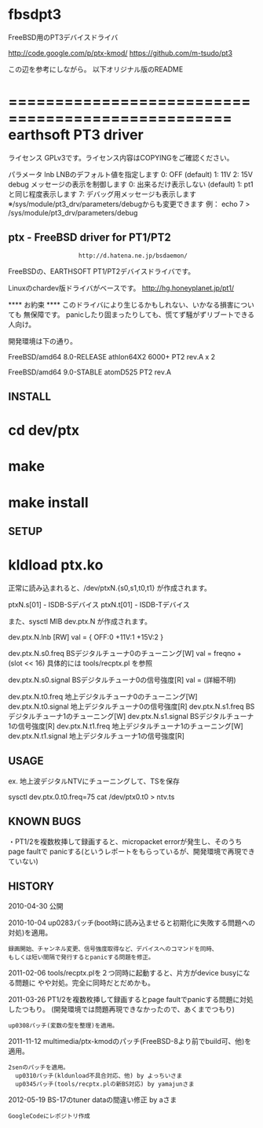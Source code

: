 fbsdpt3
=======
FreeBSD用のPT3デバイスドライバ

http://code.google.com/p/ptx-kmod/
https://github.com/m-tsudo/pt3

この辺を参考にしながら。
以下オリジナル版のREADME


==================================================
earthsoft PT3 driver
==================================================

ライセンス
GPLv3です。ライセンス内容はCOPYINGをご確認ください。

パラメータ
lnb   LNBのデフォルト値を指定します
      0: OFF (default)
      1: 11V
      2: 15V
debug メッセージの表示を制御します
      0: 出来るだけ表示しない (default)
      1: pt1と同じ程度表示します
      7: デバッグ用メッセージも表示します
      ※/sys/module/pt3_drv/parameters/debugからも変更できます
      例： echo 7 > /sys/module/pt3_drv/parameters/debug


ptx - FreeBSD driver for PT1/PT2
--------------------------------
						http://d.hatena.ne.jp/bsdaemon/


FreeBSDの、EARTHSOFT PT1/PT2デバイスドライバです。

Linuxのchardev版ドライバがベースです。
http://hg.honeyplanet.jp/pt1/

**** お約束 ****
このドライバにより生じるかもしれない、いかなる損害についても
無保障です。
panicしたり固まったりしても、慌てず騒がずリブートできる人向け。

開発環境は下の通り。

 FreeBSD/amd64 8.0-RELEASE
 athlon64X2 6000+
 PT2 rev.A x 2

 FreeBSD/amd64 9.0-STABLE
 atomD525
 PT2 rev.A


INSTALL
-------

 # cd dev/ptx
 # make
 # make install


SETUP
-----

 # kldload ptx.ko

 正常に読み込まれると、/dev/ptxN.{s0,s1,t0,t1} が作成されます。

  ptxN.s[01] - ISDB-Sデバイス
  ptxN.t[01] - ISDB-Tデバイス

 また、sysctl MIB dev.ptx.N が作成されます。

  dev.ptx.N.lnb [RW]
	val = { OFF:0 +11V:1 +15V:2 }

  dev.ptx.N.s0.freq	BSデジタルチューナ0のチューニング[W]
	val = freqno + (slot << 16)
	具体的には tools/recptx.pl を参照

  dev.ptx.N.s0.signal	BSデジタルチューナ0の信号強度[R]
  	val = (詳細不明)

  dev.ptx.N.t0.freq	地上デジタルチューナ0のチューニング[W]
  dev.ptx.N.t0.signal	地上デジタルチューナ0の信号強度[R]
  dev.ptx.N.s1.freq	BSデジタルチューナ1のチューニング[W]
  dev.ptx.N.s1.signal	BSデジタルチューナ1の信号強度[R]
  dev.ptx.N.t1.freq	地上デジタルチューナ1のチューニング[W]
  dev.ptx.N.t1.signal	地上デジタルチューナ1の信号強度[R]


USAGE
-----

  ex. 地上波デジタルNTVにチューニングして、TSを保存

  sysctl dev.ptx.0.t0.freq=75
  cat /dev/ptx0.t0 > ntv.ts


KNOWN BUGS
----------

・PT1/2を複数枚挿して録画すると、micropacket errorが発生し、そのうちpage faultで
  panicする(というレポートをもらっているが、開発環境で再現できていない)


HISTORY
-------

2010-04-30
    公開

2010-10-04
    up0283パッチ(boot時に読み込ませると初期化に失敗する問題への対処)を適用。

    録画開始、チャンネル変更、信号強度取得など、デバイスへのコマンドを同時、
    もしくは短い間隔で発行するとpanicする問題を修正。

2011-02-06
    tools/recptx.plを２つ同時に起動すると、片方がdevice busyになる問題に
    やや対処。完全に同時だとだめかも。

2011-03-26
    PT1/2を複数枚挿して録画するとpage faultでpanicする問題に対処したつもり。
    (開発環境では問題再現できなかったので、あくまでつもり)

    up0308パッチ(変数の型を整理)を適用。

2011-11-12
    multimedia/ptx-kmodのパッチ(FreeBSD-8より前でbuild可、他)を適用。

    2senのパッチを適用。
      up0310パッチ(kldunload不具合対応、他) by よっちいさま
      up0345パッチ(tools/recptx.plの新BS対応) by yamajunさま

2012-05-19
    BS-17のtuner dataの間違い修正 by aさま

    GoogleCodeにレポジトリ作成


